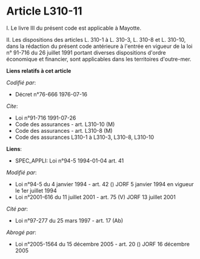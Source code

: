 # Article L310-11

I. Le livre III du présent code est applicable à Mayotte.

II. Les dispositions des articles L. 310-1 à L. 310-3, L. 310-8 et L. 310-10, dans la rédaction du présent code antérieure à
l'entrée en vigueur de la loi n° 91-716 du 26 juillet 1991 portant diverses dispositions d'ordre économique et financier,
sont applicables dans les territoires d'outre-mer.

**Liens relatifs à cet article**

_Codifié par_:

  - Décret n°76-666 1976-07-16

_Cite_:

  - Loi n°91-716 1991-07-26
  - Code des assurances - art. L310-10 (M)
  - Code des assurances - art. L310-8 (M)
  - Code des assurances L310-1 à L310-3, L310-8, L310-10

**Liens**:

  - SPEC_APPLI: Loi n°94-5 1994-01-04 art. 41

_Modifié par_:

  - Loi n°94-5 du 4 janvier 1994 - art. 42 () JORF 5 janvier 1994 en vigueur le 1er juillet 1994
  - Loi n°2001-616 du 11 juillet 2001 - art. 75 (V) JORF 13 juillet 2001

_Cité par_:

  - Loi n°97-277 du 25 mars 1997 - art. 17 (Ab)

_Abrogé par_:

  - Loi n°2005-1564 du 15 décembre 2005 - art. 20 () JORF 16 décembre 2005
